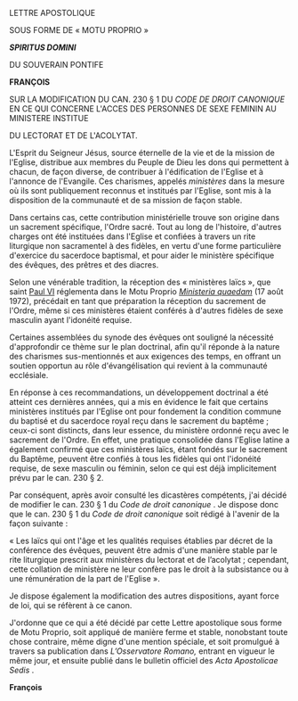 LETTRE APOSTOLIQUE

SOUS FORME DE « MOTU PROPRIO »

***SPIRITUS DOMINI***

DU SOUVERAIN PONTIFE

**FRANÇOIS**

SUR LA MODIFICATION DU CAN. 230 § 1 DU *CODE DE DROIT CANONIQUE* EN CE QUI CONCERNE L'ACCES DES PERSONNES DE SEXE FEMININ AU MINISTERE INSTITUE

DU LECTORAT ET DE L'ACOLYTAT.

L'Esprit du Seigneur Jésus, source éternelle de la vie et de la mission de l'Eglise, distribue aux membres du Peuple de Dieu les dons qui permettent à chacun, de façon diverse, de contribuer à l'édification de l'Eglise et à l'annonce de l'Evangile. Ces charismes, appelés *ministères* dans la mesure où ils sont publiquement reconnus et institués par l'Eglise, sont mis à la disposition de la communauté et de sa mission de façon stable.

Dans certains cas, cette contribution ministérielle trouve son origine dans un sacrement spécifique, l'Ordre sacré. Tout au long de l'histoire, d'autres charges ont été instituées dans l'Eglise et confiées à travers un rite liturgique non sacramentel à des fidèles, en vertu d'une forme particulière d'exercice du sacerdoce baptismal, et pour aider le ministère spécifique des évêques, des prêtres et des diacres.

Selon une vénérable tradition, la réception des « ministères laïcs », que saint [Paul VI](http://www.vatican.va/content/paul-vi/fr.html) réglementa dans le Motu Proprio *[Ministeria quaedam](http://www.vatican.va/content/paul-vi/la/motu_proprio/documents/hf_p-vi_motu-proprio_19720815_ministeria-quaedam.html)* (17 août 1972), précédait en tant que préparation la réception du sacrement de l'Ordre, même si ces ministères étaient conférés à d'autres fidèles de sexe masculin ayant l'idonéité requise.

Certaines assemblées du synode des évêques ont souligné la nécessité d'approfondir ce thème sur le plan doctrinal, afin qu'il réponde à la nature des charismes sus-mentionnés et aux exigences des temps, en offrant un soutien opportun au rôle d'évangélisation qui revient à la communauté ecclésiale.

En réponse à ces recommandations, un développement doctrinal a été atteint ces dernières années, qui a mis en évidence le fait que certains ministères institués par l'Eglise ont pour fondement la condition commune du baptisé et du sacerdoce royal reçu dans le sacrement du baptême ; ceux-ci sont distincts, dans leur essence, du ministère ordonné reçu avec le sacrement de l'Ordre. En effet, une pratique consolidée dans l'Eglise latine a également confirmé que ces ministères laïcs, étant fondés sur le sacrement du Baptême, peuvent être confiés à tous les fidèles qui ont l'idonéité requise, de sexe masculin ou féminin, selon ce qui est déjà implicitement prévu par le can. 230 § 2.

Par conséquent, après avoir consulté les dicastères compétents, j'ai décidé de modifier le can. 230 § 1 du *Code de droit canonique* . Je dispose donc que le can. 230 § 1 du *Code de droit canonique* soit rédigé à l'avenir de la façon suivante :

« Les laïcs qui ont l'âge et les qualités requises établies par décret de la conférence des évêques, peuvent être admis d'une manière stable par le rite liturgique prescrit aux ministères du lectorat et de l’acolytat ; cependant, cette collation de ministère ne leur confère pas le droit à la subsistance ou à une rémunération de la part de l'Eglise ».

Je dispose également la modification des autres dispositions, ayant force de loi, qui se réfèrent à ce canon.

J'ordonne que ce qui a été décidé par cette Lettre apostolique sous forme de Motu Proprio, soit appliqué de manière ferme et stable, nonobstant toute chose contraire, même digne d'une mention spéciale, et soit promulgué à travers sa publication dans *L’Osservatore Romano,* entrant en vigueur le même jour, et ensuite publié dans le bulletin officiel des *Acta Apostolicae Sedis* .

**François**